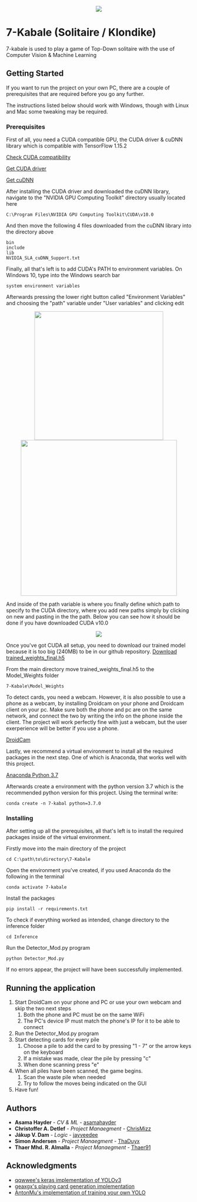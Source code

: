 <p align="center">
  <img src="https://i.imgur.com/0J3QMlC.png">
</p>

# 7-Kabale (Solitaire / Klondike)

7-kabale is used to play a game of Top-Down solitaire with the use of Computer Vision & Machine Learning

## Getting Started

If you want to run the project on your own PC, there are a couple of prerequisites that 
are required before you go any further. 

The instructions listed below should work with Windows, though with Linux and Mac some tweaking may be required.

### Prerequisites

First of all, you need a CUDA compatible GPU, the CUDA driver & cuDNN library which is compatible with TensorFlow 1.15.2

[Check CUDA compatibility](https://developer.nvidia.com/cuda-gpus)

[Get CUDA driver](https://developer.nvidia.com/cuda-toolkit-archive)

[Get cuDNN](https://developer.nvidia.com/cudnn)

After installing the CUDA driver and downloaded the cuDNN library, navigate to the "NVIDIA GPU Computing Toolkit" directory usually located here

```
C:\Program Files\NVIDIA GPU Computing Toolkit\CUDA\v10.0
```

And then move the following 4 files downloaded from the cuDNN library into the directory above

```
bin
include
lib
NVIDIA_SLA_cuDNN_Support.txt
```

Finally, all that's left is to add CUDA's PATH to environment variables. On Windows 10, type into the Windows search bar

```
system environment variables
```

Afterwards pressing the lower right button called "Environment Variables" and choosing the "path" variable under "User variables" and clicking edit

<p align="center">
  <img width="350px" src="https://i.imgur.com/EwKkgBA.png">
  <img width="424px" src="https://i.imgur.com/jrgyJIx.png">
</p>

And inside of the path variable is where you finally define which path to specify to the CUDA directory, where you add new paths simply by clicking on new and pasting in the the path. Below you can see how it should be done if you have downloaded CUDA v10.0

<p align="center">
  <img src="https://i.imgur.com/Pqd4wqE.png">
</p>

Once you've got CUDA all setup, you need to download our trained model because it is too big (240MB) to be in our github repository.
[Download trained_weights_final.h5](https://drive.google.com/file/d/1XWYXZuZDu36aqsacIaJ7t28o4202fuCC/view?usp=sharing)

From the main directory move trained_weights_final.h5 to the Model_Weights folder
```
7-Kabale\Model_Weights
```

To detect cards, you need a webcam.
However, it is also possible to use a phone as a webcam, by installing Droidcam on your phone and Droidcam client on your pc.
Make sure both the phone and pc are on the same network, and connect the two by writing the info on the phone inside the client. The project will work perfectly fine with just a webcam, but the user exerperience will be better if you use a phone.

[DroidCam](https://www.dev47apps.com/)

Lastly, we recommend a virtual environment to install all the required packages in the next step. One of which is Anaconda, that works well with this project.

[Anaconda Python 3.7](https://www.anaconda.com/products/individual)

Afterwards create a environment with the python version 3.7 which is the recommended python version for this project. Using the 
 terminal write:
```
conda create -n 7-kabal python=3.7.0
```

### Installing

After setting up all the prerequisites, all that's left is to install the required packages inside of the virtual environment.

Firstly move into the main directory of the project

```
cd C:\path\to\directory\7-Kabale
```

Open the environment you've created, if you used Anaconda do the following in the terminal

```
conda activate 7-kabale
```

Install the packages

```
pip install -r requirements.txt
```

To check if everything worked as intended, change directory to the inference folder

```
cd Inference
```

Run the Detector_Mod.py program

```
python Detector_Mod.py
```

If no errors appear, the project will have been successfully implemented.

## Running the application

1. Start DroidCam on your phone and PC or use your own webcam and skip the two next steps
    1. Both the phone and PC must be on the same WiFi
    1. The PC's device IP must match the phone's IP for it to be able to connect
2. Run the Detector_Mod.py program
3. Start detecting cards for every pile 
    1. Choose a pile to add the card to by pressing "1 - 7" or the arrow keys on the keyboard
    1. If a mistake was made, clear the pile by pressing "c"
    1. When done scanning press "e"
4. When all piles have been scanned, the game begins.
    1. Scan the waste pile when needed
    1. Try to follow the moves being indicated on the GUI
5. Have fun!

## Authors

* **Asama Hayder** - *CV & ML* - [asamahayder](https://github.com/asamahayder)
* **Christoffer A. Detlef** - *Project Manaegment* - [ChrisMizz](https://github.com/ChrisMizz)
* **Jákup V. Dam** - *Logic* - [jayveedee](https://github.com/jayveedee)
* **Simon Andersen** - *Project Manaegment* - [ThaDuyx](https://github.com/ThaDuyx)
* **Thaer Mhd. R. Almalla** - *Project Manaegment* - [Thaer91](https://github.com/Thaer91)

## Acknowledgments

* [qqwwee's keras implementation of YOLOv3](https://github.com/qqwweee/keras-yolo3)
* [geaxgx's playing card generation implementation](https://github.com/geaxgx/playing-card-detection)
* [AntonMu's implementation of training your own YOLO](https://github.com/AntonMu/TrainYourOwnYOLO)